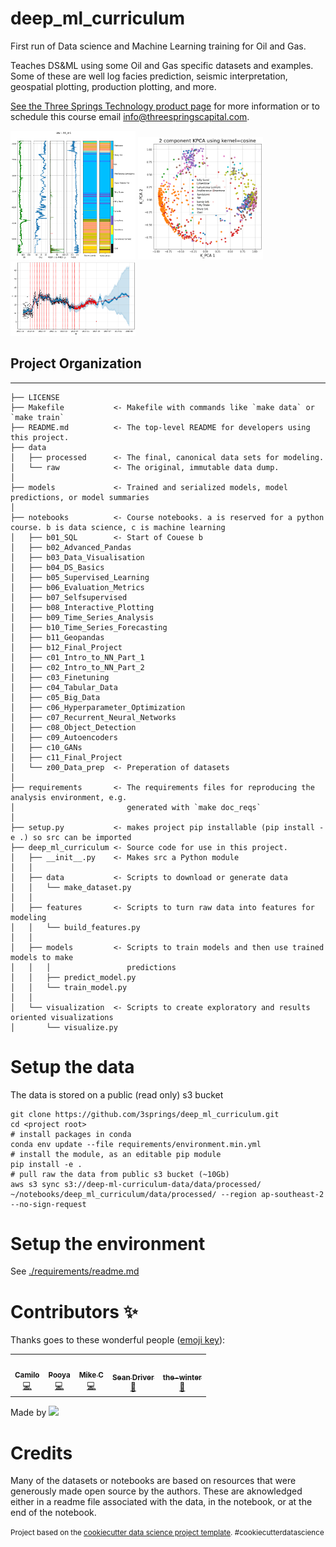 # deep_ml_curriculum

First run of Data science and Machine Learning training for Oil and Gas.

Teaches DS&ML using some Oil and Gas specific datasets and examples. Some of these are well log facies prediction, seismic interpretation, geospatial plotting, production plotting, and more.

[See the Three Springs Technology product page](https://threespringstechnology.com/products/ai-training-courses/) for more information or to schedule this course email [info@threespringscapital.com](mailto:info@threespringscapital.com?subject=deep_ml_curriculum).

<div>
<img src="reports/figures/LSTM_facies_pred.png" alt="Facies prediction with LSTM" width="200"/>

<img src="reports/figures/unsupervised.png" alt="drawing" width="200"/>

<img src="reports/figures/TSF.png" alt="Time series forecasting" width="200"/>
</div>



## Project Organization
------------

    ├── LICENSE
    ├── Makefile           <- Makefile with commands like `make data` or `make train`
    ├── README.md          <- The top-level README for developers using this project.
    ├── data
    │   ├── processed      <- The final, canonical data sets for modeling.
    │   └── raw            <- The original, immutable data dump.
    │
    ├── models             <- Trained and serialized models, model predictions, or model summaries
    │
    ├── notebooks          <- Course notebooks. a is reserved for a python course. b is data science, c is machine learning
    │   ├── b01_SQL        <- Start of Couese b
    │   ├── b02_Advanced_Pandas
    │   ├── b03_Data_Visualisation
    │   ├── b04_DS_Basics
    │   ├── b05_Supervised_Learning
    │   ├── b06_Evaluation_Metrics
    │   ├── b07_Selfsupervised
    │   ├── b08_Interactive_Plotting
    │   ├── b09_Time_Series_Analysis
    │   ├── b10_Time_Series_Forecasting
    │   ├── b11_Geopandas
    │   ├── b12_Final_Project
    │   ├── c01_Intro_to_NN_Part_1
    │   ├── c02_Intro_to_NN_Part_2
    │   ├── c03_Finetuning
    │   ├── c04_Tabular_Data
    │   ├── c05_Big_Data
    │   ├── c06_Hyperparameter_Optimization
    │   ├── c07_Recurrent_Neural_Networks
    │   ├── c08_Object_Detection
    │   ├── c09_Autoencoders
    │   ├── c10_GANs
    │   ├── c11_Final_Project
    │   └── z00_Data_prep  <- Preperation of datasets
    │
    ├── requirements       <- The requirements files for reproducing the analysis environment, e.g.
    │                         generated with `make doc_reqs`
    │
    ├── setup.py           <- makes project pip installable (pip install -e .) so src can be imported
    ├── deep_ml_curriculum <- Source code for use in this project.
    │   ├── __init__.py    <- Makes src a Python module
    │   │
    │   ├── data           <- Scripts to download or generate data
    │   │   └── make_dataset.py
    │   │
    │   ├── features       <- Scripts to turn raw data into features for modeling
    │   │   └── build_features.py
    │   │
    │   ├── models         <- Scripts to train models and then use trained models to make
    │   │   │                 predictions
    │   │   ├── predict_model.py
    │   │   └── train_model.py
    │   │
    │   └── visualization  <- Scripts to create exploratory and results oriented visualizations
    │       └── visualize.py




# Setup the data

The data is stored on a public (read only) s3 bucket

```
git clone https://github.com/3springs/deep_ml_curriculum.git
cd <project root>
# install packages in conda
conda env update --file requirements/environment.min.yml
# install the module, as an editable pip module
pip install -e .
# pull raw the data from public s3 bucket (~10Gb)
aws s3 sync s3://deep-ml-curriculum-data/data/processed/ ~/notebooks/deep_ml_curriculum/data/processed/ --region ap-southeast-2 --no-sign-request 
```

# Setup the environment

See [./requirements/readme.md](./requirements/readme.md)

# Contributors ✨

Thanks goes to these wonderful people ([emoji key](https://allcontributors.org/docs/en/emoji-key)):
<!-- ALL-CONTRIBUTORS-LIST:START - Do not remove or modify this section -->
<!-- prettier-ignore-start -->
<!-- markdownlint-disable -->
<table>
  <tr>
    <td align="center"><a href="https://github.com/elcronos"><img src="https://avatars1.githubusercontent.com/u/9023043?v=4" width="100px;" alt=""/><br /><sub><b>Camilo</b></sub></a><br /><a href="https://github.com/3springs/deep_ml_curriculum/commits?author=elcronos" title="Code">💻</a></td>
    <td align="center"><a href="https://github.com/pooyad359"><img src="https://avatars1.githubusercontent.com/u/5551405?v=4" width="100px;" alt=""/><br /><sub><b>Pooya</b></sub></a><br /><a href="https://github.com/3springs/deep_ml_curriculum/commits?author=pooyad359" title="Code">💻</a></td>
    <td align="center"><a href="https://github.com/wassname"><img src="https://avatars1.githubusercontent.com/u/1103714?v=4" width="100px;" alt=""/><br /><sub><b>Mike C</b></sub></a><br /><a href="https://github.com/3springs/deep_ml_curriculum/commits?author=wassname" title="Code">💻</a></td>
    <td align="center"><a href="https://github.com/Assistedevolution"><img src="https://avatars1.githubusercontent.com/u/18102704?v=4" width="100px;" alt=""/><br /><sub><b>Sean Driver</b></sub></a><br /><a href="https://github.com/3springs/deep_ml_curriculum/commits?author=Assistedevolution" title="projectManagement">📆</a></td>
    <td align="center"><a href="https://github.com/the-winter"><img src="https://avatars1.githubusercontent.com/u/19483860?v=4" width="100px;" alt=""/><br /><sub><b>the-winter</b></sub></a><br /><a href="https://github.com/3springs/deep_ml_curriculum/commits?author=the-winter" title="review">📆</a></td>

  </tr>
</table>
<!-- markdownlint-enable -->
<!-- prettier-ignore-end -->
<!-- ALL-CONTRIBUTORS-LIST:END -->


Made by <a href="https://threespringstechnology.com/"><img width="200" src="https://threespringstechnology.com/wp-content/uploads/2019/09/logo-2019.svg"/></a>


# Credits

Many of the datasets or notebooks are based on resources that were generously made open source by the authors. These are aknowledged either in a readme file associated with the data, in the notebook, or at the end of the notebook.

<p><small>Project based on the <a target="_blank" href="https://drivendata.github.io/cookiecutter-data-science/">cookiecutter data science project template</a>. #cookiecutterdatascience</small></p>
